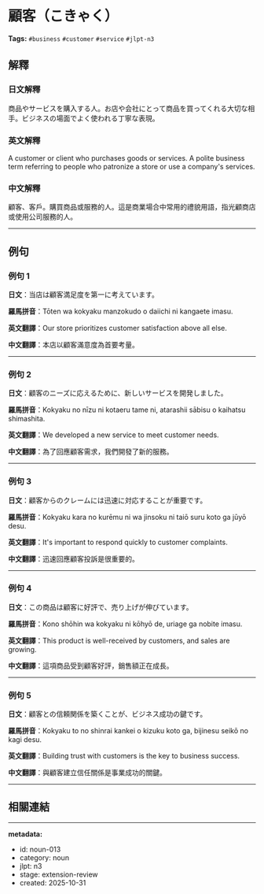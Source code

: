 # 顧客（こきゃく）

**Tags:** `#business` `#customer` `#service` `#jlpt-n3`

## 解釋

### 日文解釋
商品やサービスを購入する人。お店や会社にとって商品を買ってくれる大切な相手。ビジネスの場面でよく使われる丁寧な表現。

### 英文解釋
A customer or client who purchases goods or services. A polite business term referring to people who patronize a store or use a company's services.

### 中文解釋
顧客、客戶。購買商品或服務的人。這是商業場合中常用的禮貌用語，指光顧商店或使用公司服務的人。

---

## 例句

### 例句 1
**日文**：当店は顧客満足度を第一に考えています。

**羅馬拼音**：Tōten wa kokyaku manzokudo o daiichi ni kangaete imasu.

**英文翻譯**：Our store prioritizes customer satisfaction above all else.

**中文翻譯**：本店以顧客滿意度為首要考量。

---

### 例句 2
**日文**：顧客のニーズに応えるために、新しいサービスを開発しました。

**羅馬拼音**：Kokyaku no nīzu ni kotaeru tame ni, atarashii sābisu o kaihatsu shimashita.

**英文翻譯**：We developed a new service to meet customer needs.

**中文翻譯**：為了回應顧客需求，我們開發了新的服務。

---

### 例句 3
**日文**：顧客からのクレームには迅速に対応することが重要です。

**羅馬拼音**：Kokyaku kara no kurēmu ni wa jinsoku ni taiō suru koto ga jūyō desu.

**英文翻譯**：It's important to respond quickly to customer complaints.

**中文翻譯**：迅速回應顧客投訴是很重要的。

---

### 例句 4
**日文**：この商品は顧客に好評で、売り上げが伸びています。

**羅馬拼音**：Kono shōhin wa kokyaku ni kōhyō de, uriage ga nobite imasu.

**英文翻譯**：This product is well-received by customers, and sales are growing.

**中文翻譯**：這項商品受到顧客好評，銷售額正在成長。

---

### 例句 5
**日文**：顧客との信頼関係を築くことが、ビジネス成功の鍵です。

**羅馬拼音**：Kokyaku to no shinrai kankei o kizuku koto ga, bijinesu seikō no kagi desu.

**英文翻譯**：Building trust with customers is the key to business success.

**中文翻譯**：與顧客建立信任關係是事業成功的關鍵。

---

## 相關連結

<!-- 建立連結時補充：
- 同義詞：お客様、客
- 相關概念：顧客満足度、顧客サービス
- 商業術語：売上、マーケティング
-->

---

**metadata:**
- id: noun-013
- category: noun
- jlpt: n3
- stage: extension-review
- created: 2025-10-31
